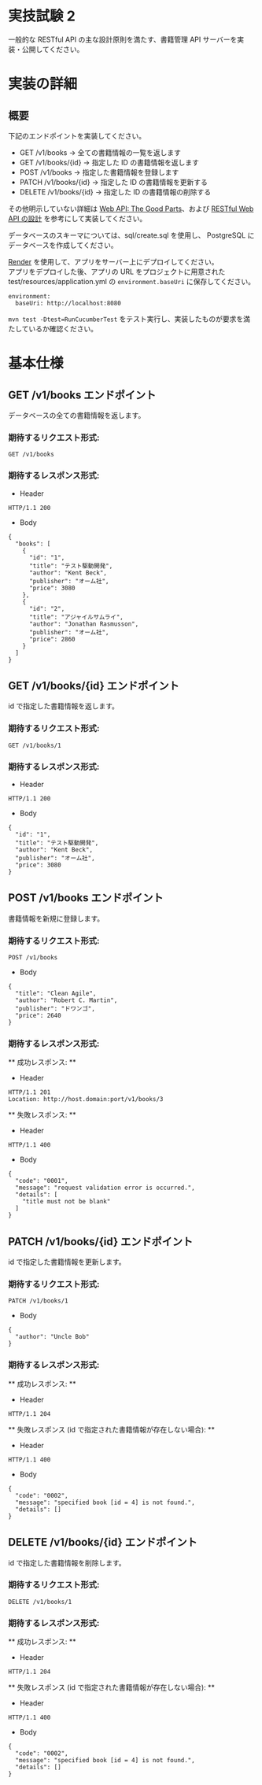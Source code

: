# 実技試験 2

一般的な RESTful API の主な設計原則を満たす、書籍管理 API サーバーを実装・公開してください。

# 実装の詳細
## 概要

下記のエンドポイントを実装してください。

- GET /v1/books -> 全ての書籍情報の一覧を返します
- GET /v1/books/{id} -> 指定した ID の書籍情報を返します
- POST /v1/books -> 指定した書籍情報を登録します
- PATCH /v1/books/{id} -> 指定した ID の書籍情報を更新する
- DELETE /v1/books/{id} -> 指定した ID の書籍情報の削除する

その他明示していない詳細は
[Web API: The Good Parts](https://www.amazon.co.jp/exec/obidos/ASIN/4873116864/shohei0823-22)、および
[RESTful Web API の設計](https://learn.microsoft.com/ja-jp/azure/architecture/best-practices/api-design)
を参考にして実装してください。

データベースのスキーマについては、sql/create.sql を使用し、 PostgreSQL にデータベースを作成してください。

[Render](https://render.com/) を使用して、アプリをサーバー上にデプロイしてください。  
アプリをデプロイした後、アプリの URL をプロジェクトに用意された test/resources/application.yml の `environment.baseUri` に保存してください。

```
environment:
  baseUri: http://localhost:8080
```

`mvn test -Dtest=RunCucumberTest` をテスト実行し、実装したものが要求を満たしているか確認ください。

# 基本仕様
## GET /v1/books エンドポイント

データベースの全ての書籍情報を返します。

### 期待するリクエスト形式:

```
GET /v1/books
```

### 期待するレスポンス形式:

- Header
```
HTTP/1.1 200
```

- Body
```
{
  "books": [
    {
      "id": "1",
      "title": "テスト駆動開発",
      "author": "Kent Beck",
      "publisher": "オーム社",
      "price": 3080
    },
    {
      "id": "2",
      "title": "アジャイルサムライ",
      "author": "Jonathan Rasmusson",
      "publisher": "オーム社",
      "price": 2860
    }
  ]
}
```

## GET /v1/books/{id} エンドポイント

id で指定した書籍情報を返します。

### 期待するリクエスト形式:

```
GET /v1/books/1
```

### 期待するレスポンス形式:

- Header
```
HTTP/1.1 200
```

- Body
```
{
  "id": "1",
  "title": "テスト駆動開発",
  "author": "Kent Beck",
  "publisher": "オーム社",
  "price": 3080
}
```

## POST /v1/books エンドポイント

書籍情報を新規に登録します。

### 期待するリクエスト形式:

```
POST /v1/books
```

- Body
```
{
  "title": "Clean Agile",
  "author": "Robert C. Martin",
  "publisher": "ドワンゴ",
  "price": 2640
}
```

### 期待するレスポンス形式:

** 成功レスポンス: **

- Header
```
HTTP/1.1 201
Location: http://host.domain:port/v1/books/3
```

** 失敗レスポンス: **
- Header
```
HTTP/1.1 400
```

- Body
```
{
  "code": "0001",
  "message": "request validation error is occurred.",
  "details": [
    "title must not be blank"
  ]  
}
```


## PATCH /v1/books/{id} エンドポイント

id で指定した書籍情報を更新します。

### 期待するリクエスト形式:

```
PATCH /v1/books/1
```

- Body
```
{
  "author": "Uncle Bob"
}
```


### 期待するレスポンス形式:

** 成功レスポンス: **
- Header
```
HTTP/1.1 204
```

** 失敗レスポンス (id で指定された書籍情報が存在しない場合): **
- Header
```
HTTP/1.1 400
```

- Body
```
{
  "code": "0002",
  "message": "specified book [id = 4] is not found.",
  "details": []
}
```

## DELETE /v1/books/{id} エンドポイント

id で指定した書籍情報を削除します。

### 期待するリクエスト形式:

```
DELETE /v1/books/1
```

### 期待するレスポンス形式:

** 成功レスポンス: **
- Header
```
HTTP/1.1 204
```

** 失敗レスポンス (id で指定された書籍情報が存在しない場合): **
- Header
```
HTTP/1.1 400
```

- Body
```
{
  "code": "0002",
  "message": "specified book [id = 4] is not found.",
  "details": []
}
```
